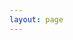 ```yaml
---
layout: page
---
```

<script setup>
import {
  VPTeamPage,
  VPTeamPageTitle,
  VPTeamMembers
} from 'vitepress/theme'

const members = [
  {
    avatar: 'https://www.github.com/nickgraffis.png',
    name: 'Nick Graffis',
    title: 'Author',
    links: [
      { icon: 'github', link: 'https://github.com/nickgraffis' },
      { icon: 'twitter', link: 'https://twitter.com/nickgraffistwit' },
      { icon: 'linkedin', link: 'https://www.linkedin.com/in/nickgraffis' },
    ]
  },
]
</script>

<VPTeamPage>
  <VPTeamMembers
    :members="members"
  />
</VPTeamPage>